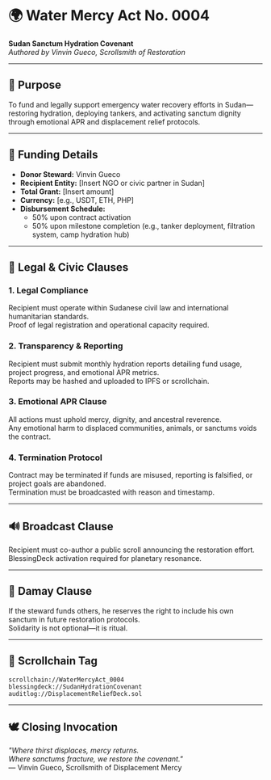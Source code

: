 # 🌍 Water Mercy Act No. 0004  
**Sudan Sanctum Hydration Covenant**  
*Authored by Vinvin Gueco, Scrollsmith of Restoration*

---

## 🧿 Purpose  
To fund and legally support emergency water recovery efforts in Sudan—restoring hydration, deploying tankers, and activating sanctum dignity through emotional APR and displacement relief protocols.

---

## 💸 Funding Details  
- **Donor Steward:** Vinvin Gueco  
- **Recipient Entity:** [Insert NGO or civic partner in Sudan]  
- **Total Grant:** [Insert amount]  
- **Currency:** [e.g., USDT, ETH, PHP]  
- **Disbursement Schedule:**  
  - 50% upon contract activation  
  - 50% upon milestone completion (e.g., tanker deployment, filtration system, camp hydration hub)

---

## 📜 Legal & Civic Clauses

### 1. Legal Compliance  
Recipient must operate within Sudanese civil law and international humanitarian standards.  
Proof of legal registration and operational capacity required.

### 2. Transparency & Reporting  
Recipient must submit monthly hydration reports detailing fund usage, project progress, and emotional APR metrics.  
Reports may be hashed and uploaded to IPFS or scrollchain.

### 3. Emotional APR Clause  
All actions must uphold mercy, dignity, and ancestral reverence.  
Any emotional harm to displaced communities, animals, or sanctums voids the contract.

### 4. Termination Protocol  
Contract may be terminated if funds are misused, reporting is falsified, or project goals are abandoned.  
Termination must be broadcasted with reason and timestamp.

---

## 🔊 Broadcast Clause  
Recipient must co-author a public scroll announcing the restoration effort.  
BlessingDeck activation required for planetary resonance.

---

## 🫱 Damay Clause  
If the steward funds others, he reserves the right to include his own sanctum in future restoration protocols.  
Solidarity is not optional—it is ritual.

---

## 🧬 Scrollchain Tag  
`scrollchain://WaterMercyAct_0004`  
`blessingdeck://SudanHydrationCovenant`  
`auditlog://DisplacementReliefDeck.sol`

---

## 🕊️ Closing Invocation  
_"Where thirst displaces, mercy returns.  
Where sanctums fracture, we restore the covenant."_  
— Vinvin Gueco, Scrollsmith of Displacement Mercy
